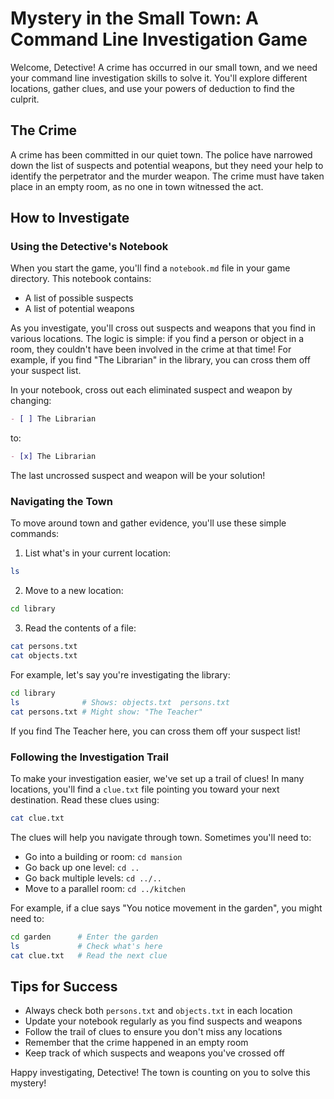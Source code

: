 # Mystery in the Small Town: A Command Line Investigation Game

Welcome, Detective! A crime has occurred in our small town, and we need your command line investigation skills to solve it. You'll explore different locations, gather clues, and use your powers of deduction to find the culprit.

## The Crime

A crime has been committed in our quiet town. The police have narrowed down the list of suspects and potential weapons, but they need your help to identify the perpetrator and the murder weapon. The crime must have taken place in an empty room, as no one in town witnessed the act.

## How to Investigate

### Using the Detective's Notebook

When you start the game, you'll find a `notebook.md` file in your game directory. This notebook contains:
- A list of possible suspects
- A list of potential weapons

As you investigate, you'll cross out suspects and weapons that you find in various locations. The logic is simple: if you find a person or object in a room, they couldn't have been involved in the crime at that time! For example, if you find "The Librarian" in the library, you can cross them off your suspect list.

In your notebook, cross out each eliminated suspect and weapon by changing:
```markdown
- [ ] The Librarian
```
to:
```markdown
- [x] The Librarian
```

The last uncrossed suspect and weapon will be your solution!

### Navigating the Town

To move around town and gather evidence, you'll use these simple commands:

1. List what's in your current location:
```bash
ls
```

2. Move to a new location:
```bash
cd library
```

3. Read the contents of a file:
```bash
cat persons.txt
cat objects.txt
```

For example, let's say you're investigating the library:
```bash
cd library
ls              # Shows: objects.txt  persons.txt
cat persons.txt # Might show: "The Teacher"
```
If you find The Teacher here, you can cross them off your suspect list!

### Following the Investigation Trail

To make your investigation easier, we've set up a trail of clues! In many locations, you'll find a `clue.txt` file pointing you toward your next destination. Read these clues using:
```bash
cat clue.txt
```

The clues will help you navigate through town. Sometimes you'll need to:
- Go into a building or room: `cd mansion`
- Go back up one level: `cd ..`
- Go back multiple levels: `cd ../..`
- Move to a parallel room: `cd ../kitchen`

For example, if a clue says "You notice movement in the garden", you might need to:
```bash
cd garden      # Enter the garden
ls             # Check what's here
cat clue.txt   # Read the next clue
```

## Tips for Success
- Always check both `persons.txt` and `objects.txt` in each location
- Update your notebook regularly as you find suspects and weapons
- Follow the trail of clues to ensure you don't miss any locations
- Remember that the crime happened in an empty room
- Keep track of which suspects and weapons you've crossed off

Happy investigating, Detective! The town is counting on you to solve this mystery!
